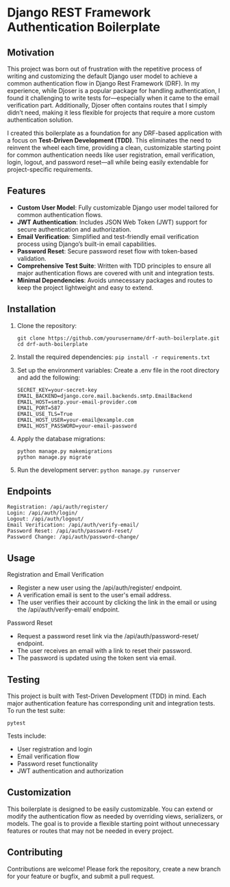 # Django REST Framework Authentication Boilerplate

## Motivation

This project was born out of frustration with the repetitive process of writing and customizing the default Django user model to achieve a common authentication flow in Django Rest Framework (DRF). In my experience, while Djoser is a popular package for handling authentication, I found it challenging to write tests for—especially when it came to the email verification part. Additionally, Djoser often contains routes that I simply didn’t need, making it less flexible for projects that require a more custom authentication solution.

I created this boilerplate as a foundation for any DRF-based application with a focus on **Test-Driven Development (TDD)**. This eliminates the need to reinvent the wheel each time, providing a clean, customizable starting point for common authentication needs like user registration, email verification, login, logout, and password reset—all while being easily extendable for project-specific requirements.

## Features

- **Custom User Model**: Fully customizable Django user model tailored for common authentication flows.
- **JWT Authentication**: Includes JSON Web Token (JWT) support for secure authentication and authorization.
- **Email Verification**: Simplified and test-friendly email verification process using Django’s built-in email capabilities.
- **Password Reset**: Secure password reset flow with token-based validation.
- **Comprehensive Test Suite**: Written with TDD principles to ensure all major authentication flows are covered with unit and integration tests.
- **Minimal Dependencies**: Avoids unnecessary packages and routes to keep the project lightweight and easy to extend.

## Installation

1. Clone the repository:

   ```git clone https://github.com/yourusername/drf-auth-boilerplate.git ```
   ```cd drf-auth-boilerplate```

2. Install the required dependencies:
    ```pip install -r requirements.txt```

3. Set up the environment variables:
    Create a .env file in the root directory and add the following:

    ```
    SECRET_KEY=your-secret-key
    EMAIL_BACKEND=django.core.mail.backends.smtp.EmailBackend
    EMAIL_HOST=smtp.your-email-provider.com
    EMAIL_PORT=587
    EMAIL_USE_TLS=True
    EMAIL_HOST_USER=your-email@example.com
    EMAIL_HOST_PASSWORD=your-email-password
    ```
4. Apply the database migrations:

    ```
    python manage.py makemigrations
    python manage.py migrate
    ```

5. Run the development server:
    ```python manage.py runserver```

## Endpoints
```
Registration: /api/auth/register/
Login: /api/auth/login/
Logout: /api/auth/logout/
Email Verification: /api/auth/verify-email/
Password Reset: /api/auth/password-reset/
Password Change: /api/auth/password-change/
```

## Usage
Registration and Email Verification
- Register a new user using the /api/auth/register/ endpoint.
- A verification email is sent to the user's email address.
- The user verifies their account by clicking the link in the email or using the /api/auth/verify-email/ endpoint.

Password Reset

- Request a password reset link via the /api/auth/password-reset/ endpoint.
- The user receives an email with a link to reset their password.
- The password is updated using the token sent via email.

## Testing
This project is built with Test-Driven Development (TDD) in mind. Each major authentication feature has corresponding unit and integration tests. To run the test suite:


```
pytest
```

Tests include:

- User registration and login
- Email verification flow
- Password reset functionality
- JWT authentication and authorization

## Customization
This boilerplate is designed to be easily customizable. You can extend or modify the authentication flow as needed by overriding views, serializers, or models. The goal is to provide a flexible starting point without unnecessary features or routes that may not be needed in every project.

## Contributing
Contributions are welcome! Please fork the repository, create a new branch for your feature or bugfix, and submit a pull request.